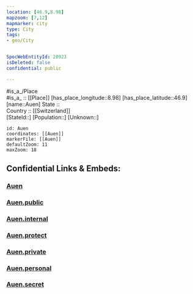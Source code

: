 ```yaml
---
location: [46.9,8.98] 
mapzoom: [7,12] 
mapmarker: city 
type: City
tags:
- geo/City


SpocWebEntityId: 28923
isDeleted: false
confidential: public

---
```

#is_a_/Place  
#is_a_ :: [[Place]] 
[has_place_longitude::8.98] 
[has_place_latitude::46.9] 
[name::Auen] 
State ::  
Country :: [[Switzerland]]  
[StateId::] 
[Population::] 
[Unknown::] 


```leaflet
id: Auen
coordinates: [[Auen]] 
markerFile: [[Auen]] 
defaultZoom: 11 
maxZoom: 18
```


## Confidential Links & Embeds: 

### [Auen](/_Standards/Earth/Continent/Europe/Europe~Central/Switzerland/Switzerland~Cantons/Glarus,Canton/City/Auen.md) 

### [Auen.public](/_public/Earth/Continent/Europe/Europe~Central/Switzerland/Switzerland~Cantons/Glarus,Canton/City/Auen.public.md) 

### [Auen.internal](/_internal/Earth/Continent/Europe/Europe~Central/Switzerland/Switzerland~Cantons/Glarus,Canton/City/Auen.internal.md) 

### [Auen.protect](/_protect/Earth/Continent/Europe/Europe~Central/Switzerland/Switzerland~Cantons/Glarus,Canton/City/Auen.protect.md) 

### [Auen.private](/_private/Earth/Continent/Europe/Europe~Central/Switzerland/Switzerland~Cantons/Glarus,Canton/City/Auen.private.md) 

### [Auen.personal](/_personal/Earth/Continent/Europe/Europe~Central/Switzerland/Switzerland~Cantons/Glarus,Canton/City/Auen.personal.md) 

### [Auen.secret](/_secret/Earth/Continent/Europe/Europe~Central/Switzerland/Switzerland~Cantons/Glarus,Canton/City/Auen.secret.md)

